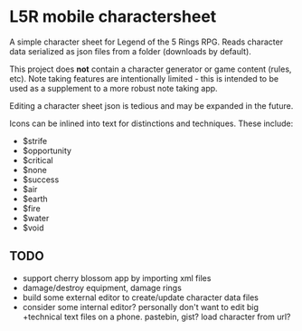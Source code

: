 # L5R mobile charactersheet
A simple character sheet for Legend of the 5 Rings RPG. Reads character data serialized as json files from a folder (downloads by default).

This project does **not** contain a character generator or game content (rules, etc). Note taking features are intentionally limited - this is intended to be used as a supplement to a more robust note taking app.

Editing a character sheet json is tedious and may be expanded in the future.

Icons can be inlined into text for distinctions and techniques. These include:

* $strife
* $opportunity
* $critical
* $none
* $success
* $air
* $earth
* $fire
* $water
* $void

## TODO
* support cherry blossom app by importing xml files
* damage/destroy equipment, damage rings
* build some external editor to create/update character data files
* consider some internal editor? personally don't want to edit big +technical text files on a phone. pastebin, gist? load character from url?